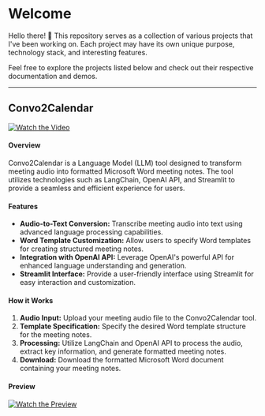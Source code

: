 # Welcome

Hello there! 👋 This repository serves as a collection of various projects that I've been working on. Each project may have its own unique purpose, technology stack, and interesting features.

Feel free to explore the projects listed below and check out their respective documentation and demos.

---

## Convo2Calendar

[![Watch the Video](https://img.youtube.com/vi/4FTK6IbwpZ8/maxresdefault.jpg)](https://www.youtube.com/watch?v=4FTK6IbwpZ8)

#### Overview

Convo2Calendar is a Language Model (LLM) tool designed to transform meeting audio into formatted Microsoft Word meeting notes. The tool utilizes technologies such as LangChain, OpenAI API, and Streamlit to provide a seamless and efficient experience for users.

#### Features

- **Audio-to-Text Conversion:** Transcribe meeting audio into text using advanced language processing capabilities.
- **Word Template Customization:** Allow users to specify Word templates for creating structured meeting notes.
- **Integration with OpenAI API:** Leverage OpenAI's powerful API for enhanced language understanding and generation.
- **Streamlit Interface:** Provide a user-friendly interface using Streamlit for easy interaction and customization.

#### How it Works

1. **Audio Input:** Upload your meeting audio file to the Convo2Calendar tool.
2. **Template Specification:** Specify the desired Word template structure for the meeting notes.
3. **Processing:** Utilize LangChain and OpenAI API to process the audio, extract key information, and generate formatted meeting notes.
4. **Download:** Download the formatted Microsoft Word document containing your meeting notes.

#### Preview

[![Watch the Preview](https://img.youtube.com/vi/4FTK6IbwpZ8/maxresdefault.jpg)](https://www.youtube.com/watch?v=4FTK6IbwpZ8)
